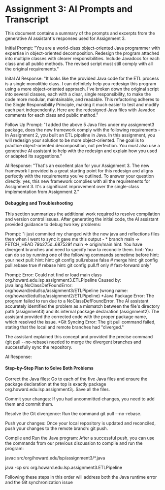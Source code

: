 # Assignment 3: AI Prompts and Transcript

This document contains a summary of the prompts and excerpts from the generative AI assistant's responses used for Assignment 3.

Initial Prompt:
"You are a world-class object-oriented Java programmer with expertise in object-oriented decomposition. Redesign the program attached into multiple classes with clearer responsibilities. Include Javadocs for each class and all public methods. The revised script must still comply with all the original requirements."

Inital AI Response:
"It looks like the provided Java code for the ETL process is a single monolithic class. I can definitely help you redesign this program using a more object-oriented approach. I've broken down the original script into several classes, each with a clear, single responsibility, to make the code more modular, maintainable, and readable. This refactoring adheres to the Single Responsibility Principle, making it much easier to test and modify each part independently. Here are the redesigned Java files with Javadoc comments for each class and public method."

Follow Up Prompt:
"I added the above 5 Java files under my assignment3 package, does the new framework comply with the following requirements - In Assignment 2, you built an ETL pipeline in Java. In this assignment, you will redesign your solution to be more object-oriented. The goal is to practice object-oriented decomposition, not perfection. You must also use a generative AI assistant to help with the redesign and explain how you used or adapted its suggestions."

AI Response:
"That's an excellent plan for your Assignment 3. The new framework I provided is a great starting point for this redesign and aligns perfectly with the requirements you've outlined. To answer your question directly: yes, this new framework complies with all the requirements for Assignment 3. It's a significant improvement over the single-class implementation from Assignment 2."

#### Debugging and Troubleshooting
This section summarizes the additional work required to resolve compilation and version control issues. After generating the initial code, the AI assistant provided guidance to debug two key problems:

Prompt:
"i just commited my changed with the new java and reflections files then when i went to sync it gave me this output - * branch            main       -> FETCH_HEAD
   79b275d..687529f  main       -> origin/main
hint: You have divergent branches and need to specify how to reconcile them.
hint: You can do so by running one of the following commands sometime before
hint: your next pull:
hint:
hint:   git config pull.rebase false  # merge
hint:   git config pull.rebase true   # rebase
hint:   git config pull.ff only       # fast-forward only"

Prompt: Error: Could not find or load main class org.howard.edu.lsp.assignment3.ETLPipeline
Caused by: java.lang.NoClassDefFoundError: org/howard/edu/lsp/assignment3/ETLPipeline (wrong name: org/howard/edu/lsp/assignment2/ETLPipeline)
*Java Package Error: The program failed to run due to a NoClassDefFoundError. The AI assistant accurately identified the problem as a mismatch between the file's directory path (assignment3) and its internal package declaration (assignment2). The assistant provided the corrected code with the proper package name, which resolved the issue.
*Git Syncing Error: The git pull command failed, stating that the local and remote branches had "diverged." 

The assistant explained this concept and provided the precise command (git pull --no-rebase) needed to merge the divergent branches and successfully sync the repository.

AI Response:
#### Step-by-Step Plan to Solve Both Problems

Correct the Java files: Go to each of the five Java files and ensure the package declaration at the top is exactly package org.howard.edu.lsp.assignment3;. Save all the files.

Commit your changes: If you had uncommitted changes, you need to add them and commit them.

Resolve the Git divergence: Run the command git pull --no-rebase.

Push your changes: Once your local repository is updated and reconciled, push your changes to the remote branch: git push.

Compile and Run the Java program: After a successful push, you can use the commands from our previous discussion to compile and run the program:

javac src/org/howard.edu/lsp/assignment3/*.java

java -cp src org.howard.edu.lsp.assignment3.ETLPipeline

Following these steps in this order will address both the Java runtime error and the Git synchronization issue
